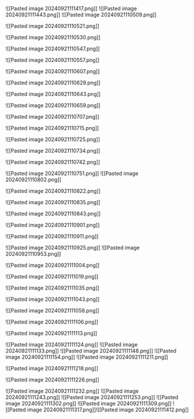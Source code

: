 

![[Pasted image 20240921111417.png]]
![[Pasted image 20240921111443.png]]
![[Pasted image 20240921110509.png]]

![[Pasted image 20240921110521.png]]

![[Pasted image 20240921110530.png]]

![[Pasted image 20240921110547.png]]

![[Pasted image 20240921110557.png]]

![[Pasted image 20240921110607.png]]

![[Pasted image 20240921110629.png]]

![[Pasted image 20240921110643.png]]

![[Pasted image 20240921110659.png]]

![[Pasted image 20240921110707.png]]

![[Pasted image 20240921110715.png]]

![[Pasted image 20240921110725.png]]

![[Pasted image 20240921110734.png]]

![[Pasted image 20240921110742.png]]

![[Pasted image 20240921110751.png]]
![[Pasted image 20240921110802.png]]

![[Pasted image 20240921110822.png]]

![[Pasted image 20240921110835.png]]

![[Pasted image 20240921110843.png]]

![[Pasted image 20240921110901.png]]

![[Pasted image 20240921110911.png]]

![[Pasted image 20240921110925.png]]
![[Pasted image 20240921110953.png]]

![[Pasted image 20240921111004.png]]

![[Pasted image 20240921111019.png]]

![[Pasted image 20240921111035.png]]

![[Pasted image 20240921111043.png]]

![[Pasted image 20240921111058.png]]

![[Pasted image 20240921111106.png]]

![[Pasted image 20240921111113.png]]

![[Pasted image 20240921111124.png]]
![[Pasted image 20240921111133.png]]
![[Pasted image 20240921111148.png]]
![[Pasted image 20240921111154.png]]
![[Pasted image 20240921111211.png]]

![[Pasted image 20240921111218.png]]

![[Pasted image 20240921111226.png]]

![[Pasted image 20240921111232.png]]
![[Pasted image 20240921111243.png]]
![[Pasted image 20240921111253.png]]
![[Pasted image 20240921111302.png]]
![[Pasted image 20240921111309.png]]
![[Pasted image 20240921111317.png]]![[Pasted image 20240921111412.png]]
